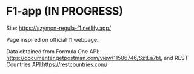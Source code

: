 # F1-app (IN PROGRESS)
Site: https://szymon-regula-f1.netlify.app/


Page inspired on official f1 webpage. 

Data obtained from Formula One API: https://documenter.getpostman.com/view/11586746/SztEa7bL and REST Countries API:https://restcountries.com/
